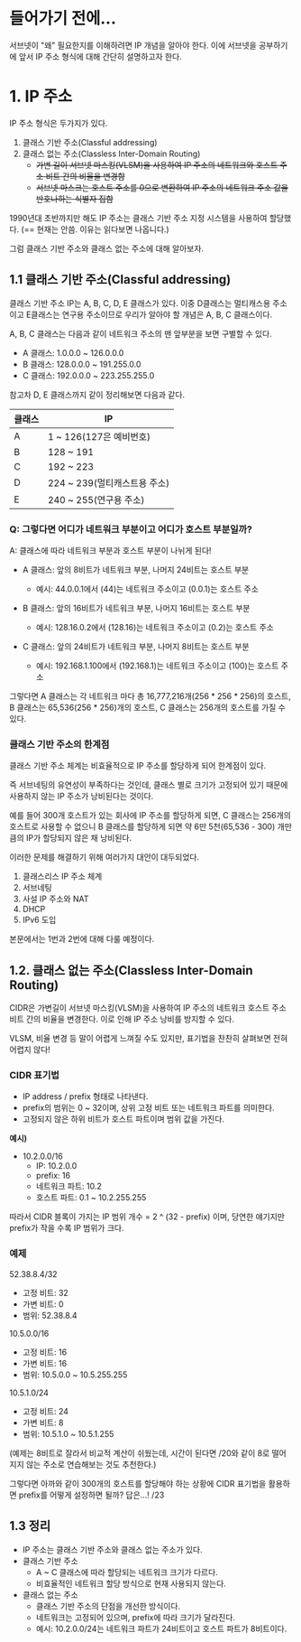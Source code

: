# 들어가기 전에...

서브넷이 "왜" 필요한지를 이해하려면 IP 개념을 알아야 한다.
이에 서브넷을 공부하기에 앞서 IP 주소 형식에 대해 간단히 설명하고자 한다.

# 1. IP 주소
IP 주소 형식은 두가지가 있다.

1. 클래스 기반 주소(Classful addressing)
2. 클래스 없는 주소(Classless Inter-Domain Routing)
	- ~~가변 길이 서브넷 마스킹(VLSM)을 사용하여 IP 주소의 네트워크와 호스트 주소 비트 간의 비율을 변경함~~
	- ~~서브넷 마스크는 호스트 주소를 0으로 변환하여 IP 주소의 네트워크 주소 값을 반호나하는 식별자 집함~~

1990년대 초반까지만 해도 IP 주소는 클래스 기반 주소 지정 시스템을 사용하여 할당했다.
(== 현재는 안씀. 이유는 읽다보면 나옵니다.)

그럼 클래스 기반 주소와 클래스 없는 주소에 대해 알아보자.

## 1.1 클래스 기반 주소(Classful addressing)
클래스 기반 주소 IP는 A, B, C, D, E 클래스가 있다.
이중 D클래스는 멀티캐스용 주소이고 E클래스는 연구용 주소이므로 우리가 알아야 할 개념은 A, B, C 클래스이다.

A, B, C 클래스는 다음과 같이 네트워크 주소의 맨 앞부분을 보면 구별할 수 있다.

- A 클래스: 1.0.0.0     ~ 126.0.0.0
- B 클래스: 128.0.0.0 ~ 191.255.0.0
- C 클래스: 192.0.0.0 ~ 223.255.255.0

참고차 D, E 클래스까지 같이 정리해보면 다음과 같다.

| 클래스 | IP                           |
| ------ | ---------------------------- |
| A      | 1 ~ 126(127은 예비번호)      |
| B      | 128 ~ 191                    |
| C      | 192 ~ 223                    |
| D      | 224 ~ 239(멀티캐스트용 주소) |
| E      | 240 ~ 255(연구용 주소)       |

### Q: 그렇다면 어디가 네트워크 부분이고 어디가 호스트 부분일까?
A: 클래스에 따라 네트워크 부분과 호스트 부분이 나뉘게 된다!

- A 클래스: 앞의 8비트가 네트워크 부분, 나머지 24비트는 호스트 부분
	- 예시: 44.0.0.1에서 (44)는 네트워크 주소이고 (0.0.1)는 호스트 주소

- B 클래스: 앞의 16비트가 네트워크 부분, 나머지 16비트는 호스트 부분
	- 예시: 128.16.0.2에서 (128.16)는 네트워크 주소이고 (0.2)는 호스트 주소

- C 클래스: 앞의 24비트가 네트워크 부분, 나머지 8비트는 호스트 부분
	- 예시: 192.168.1.100에서 (192.168.1)는 네트워크 주소이고 (100)는 호스트 주소

그렇다면 A 클래스는 각 네트워크 마다 총 16,777,216개(256 * 256 * 256)의 호스트,
B 클래스는 65,536(256 * 256)개의 호스트, C 클래스는 256개의 호스트를 가질 수 있다.

### 클래스 기반 주소의 한계점
클래스 기반 주소 체계는 비효율적으로 IP 주소를 할당하게 되어 한계점이 있다.

즉 서브네팅의 유연성이 부족하다는 것인데, 클래스 별로 크기가 고정되어 있기 때문에 사용하지 않는 IP 주소가 낭비된다는 것이다.

예를 들어 300개 호스트가 있는 회사에 IP 주소를 할당하게 되면, C 클래스는 256개의 호스트로 사용할 수 없으니 B 클래스를 할당하게 되면 약 6만 5천(65,536 - 300) 개만큼의 IP가 할당되지 않은 채 낭비된다.

이러한 문제를 해결하기 위해 여러가지 대안이 대두되었다.
1. 클래스리스 IP 주소 체계
2. 서브네팅
3. 사설 IP 주소와 NAT
4. DHCP
5. IPv6 도입

본문에서는 1번과 2번에 대해 다룰 예정이다.

## 1.2. 클래스 없는 주소(Classless Inter-Domain Routing)
CIDR은 가변길이 서브넷 마스킹(VLSM)을 사용하여 IP 주소의 네트워크 호스트 주소 비트 간의 비율을 변경한다. 이로 인해 IP 주소 낭비를 방지할 수 있다.

VLSM, 비율 변경 등 말이 어렵게 느껴질 수도 있지만, 표기법을 찬찬히 살펴보면 전혀 어렵지 않다!
### CIDR 표기법
- IP address / prefix 형태로 나타낸다. 
- prefix의 범위는 0 ~ 32이며, 상위 고정 비트 또는 네트워크 파트를 의미한다.
- 고정되지 않은 하위 비트가 호스트 파트이며 범위 값을 가진다.

**예시)**
- 10.2.0.0/16
	- IP: 10.2.0.0
	- prefix: 16
	- 네트워크 파트: 10.2
	- 호스트 파트: 0.1 ~ 10.2.255.255

따라서 CIDR 블록이 가지는 IP 범위 개수 = 2 ^ (32 - prefix) 이며, 당연한 얘기지만 prefix가 작을 수록 IP 범위가 크다.
### 예제
52.38.8.4/32 
- 고정 비트: 32
- 가변 비트: 0
- 범위: 52.38.8.4

10.5.0.0/16
- 고정 비트: 16
- 가변 비트: 16
- 범위: 10.5.0.0 ~ 10.5.255.255

10.5.1.0/24
- 고정 비트: 24
- 가변 비트: 8
- 범위: 10.5.1.0 ~ 10.5.1.255

(예제는 8비트로 잘라서 비교적 계산이 쉬웠는데, 시간이 된다면 /20와 같이 8로 떨어지지 않는 주소로 연습해보는 것도 추천한다.)

그렇다면 아까와 같이 300개의 호스트를 할당해야 하는 상황에 CIDR 표기법을 활용하면 prefix를 어떻게 설정하면 될까?
답은...!
/23

## 1.3 정리
- IP 주소는 클래스 기반 주소와 클래스 없는 주소가 있다.
- 클래스 기반 주소
	- A ~ C 클래스에 따라 할당되는 네트워크 크기가 다르다.
	- 비효율적인 네트워크 할당 방식으로 현재 사용되지 않는다.
- 클래스 없는 주소
	- 클래스 기반 주소의 단점을 개선한 방식이다.
	- 네트워크는 고정되어 있으며, prefix에 따라 크기가 달라진다.
	- 예시: 10.2.0.0/24는 네트워크 파트가 24비트이고 호스트 파트가 8비트이다.
